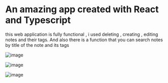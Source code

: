 # An amazing app created with React and Typescript

this web application is fully functional , i used deleting , creating , editing notes and their tags. And also there is a function that you can search notes by title of the note and its tags

![image](https://github.com/OSSwebmaster2003/note-app/assets/117542307/93e52cb4-ed5b-4a21-8696-9bac57226092)

![image](https://github.com/OSSwebmaster2003/note-app/assets/117542307/6043aa58-733c-4d6b-97ca-936aadcd4798)

![image](https://github.com/OSSwebmaster2003/note-app/assets/117542307/4b683b3d-a835-4f90-bf41-6cf45ddfc54d)
